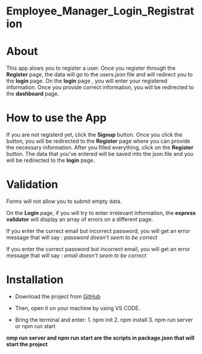 # Employee_Manager_Login_Registration

# About
This app alows you to register a user. Once you register through the **Register** page, the data will go to the users.json file and will redirect you to the **login** page. On the **login** page , you will enter your registered information. Once you provide correct information, you will be redirected to the **dashboard** page.

# How to use the App

If you are not registerd yet, click the **Signup** button. Once you click the button, you will be redirected to the **Register** page where you can provide the necessary information. After you filled everything, click on the **Register** button. The data that you've entered will be saved into the json.file
and you will be redirected to the **login** page.

# Validation

Forms will not allow you to submit empty data.

On the **Login** page, if you will try to enter irrelevant information, the **express validator** will display an array of errors on a different page.

If you enter the correct email but incorrect password, you will get an error message that will say : *password doesn't seem to be correct*

If you enter the correct password but incorrect email, you will get an error message that will say : *email doesn't seem to be correct*

# Installation

- Download the project from [GitHub](https://github.com/pshchegol1/Employee_Manager_Login_Registration)

- Then, open it on your machine by using VS CODE.
- Bring the terminal and enter: 
                    1. npm init
                    2. npm install
                    3. npm run server or npm run start

**nmp run server and npm run start are the scripts in package.json that will start the project**


